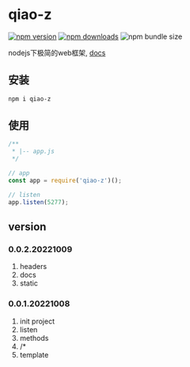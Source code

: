 # qiao-z
[![npm version](https://img.shields.io/npm/v/qiao-z.svg?style=flat-square)](https://www.npmjs.org/package/qiao-z)
[![npm downloads](https://img.shields.io/npm/dm/qiao-z.svg?style=flat-square)](https://npm-stat.com/charts.html?package=qiao-z)
![npm bundle size](https://img.shields.io/bundlephobia/minzip/qiao-z)

nodejs下极简的web框架, [docs](https://code.insistime.com/qiao-z)

## 安装
```bash
npm i qiao-z
```

## 使用
```javascript
/**
 * |-- app.js
 */

// app
const app = require('qiao-z')();

// listen
app.listen(5277);
```

## version
### 0.0.2.20221009
1. headers
2. docs
3. static

### 0.0.1.20221008
1. init project
2. listen
3. methods
4. /*
5. template
